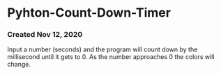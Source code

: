 # Pyhton-Count-Down-Timer
### Created Nov 12, 2020

Input a number (seconds) and the program will count down by the millisecond until it gets to 0.
As the number approaches 0 the colors will change.
